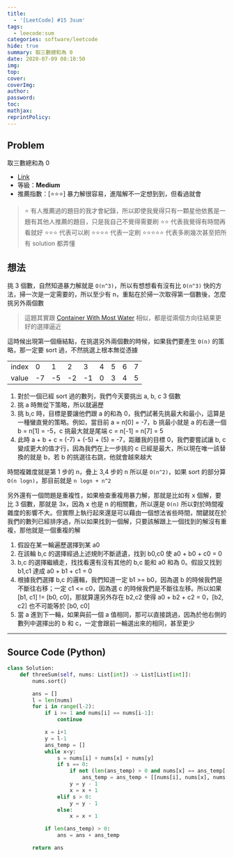 ```yaml
---
title:
  - '[LeetCode] #15 3sum'
tags:
  - leecode:sum
categories: software/leetcode
hide: true
summary: 取三數總和為 0
date: 2020-07-09 08:10:50
img:
top:
cover:
coverImg:
author:
password:
toc:
mathjax:
reprintPolicy:
---
```


## Problem

取三數總和為 0

* [Link](https://leetcode.com/problems/3sum/)
* 等級：**Medium**
* 推薦指數：[:star::star::star:] 暴力解很容易，進階解不一定想到到，但看過就會

> :star: 有人推薦過的題目的我才會紀錄，所以即使我覺得只有一顆星他依舊是一題有其他人推薦的題目，只是我自己不覺得需要刷
> :star::star: 代表我覺得有時間再看就好
> :star::star::star: 代表可以刷
> :star::star::star::star: 代表一定刷
> :star::star::star::star::star: 代表多刷幾次甚至把所有 solution 都弄懂

## 想法

挑 3 個數，自然知道暴力解就是 `O(n^3)`，所以有想想看有沒有比 `O(n^3)` 快的方法，掃一次是一定需要的，所以至少有 n，重點在於掃一次取得第一個數後，怎麼挑另外兩個數

> 這題其實跟 [Container With Most Water](https://chungchris.github.io/2021/07/08/software/leecode/Container-With-Most-Water/) 相似，都是從兩個方向往結果更好的選擇逼近

這時候出現第一個癥結點，在挑選另外兩個數的時候，如果我們要產生 `O(n)` 的策略，那一定要 sort 過，不然挑選上根本無從憑據

|     |   |   |   |   |   |   |   |   |
|-----|---|---|---|---|---|---|---|---|
|index| 0 | 1 | 2 | 3 | 4 | 5 | 6 | 7 |
|value|-7 |-5 |-2 |-1 | 0 | 3 | 4 | 5 |

1. 對於一個已經 sort 過的數列，我們今天要挑出 a, b, c 3 個數
2. 挑 a 時無從下策略，所以就遍歷
3. 挑 b,c 時，目標是要讓他們跟 a 的和為 0，我們試著先挑最大和最小，這算是一種蠻直覺的策略。例如，當目前 a = n[0] = -7，b 挑最小就是 a 的右邊一個 b = n[1] = -5，c 挑最大就是尾端 c = n[-1] = n[7] = 5
4. 此時 a + b + c = (-7) + (-5) + (5) = -7，距離我的目標 0，我們要嘗試讓 b, c 變成更大的值才行，因為我們在上一步挑的 c 已經是最大，所以現在唯一該替換的就是 b，若 b 的挑選往右跳，他就會越來越大

時間複雜度就是第 1 步的 n，疊上 3,4 步的 n 所以是 `O(n^2)`，如果 sort 的部分算 `O(n logn)`，那目前就是 `n logn + n^2 `

另外還有一個問題是重複性，如果檢查重複用暴力解，那就是比如有 x 個解，要比 3 個數，那就是 3x，因為 x 也是 n 的相關數，所以還是 `O(n)` 所以對於時間複雜度的影響不大。但實際上執行起來還是可以藉由一個想法省些時間，關鍵就在於我們的數列已經排序過，所以如果找到一個解，只要該解跟上一個找到的解沒有重複，那他就是一個重複的解

1. 假設在某一輪遍歷選擇到某 a0
2. 在該輪 b,c 的選擇經過上述規則不斷遞遺，找到 b0,c0 使 a0 + b0 + c0 = 0
3. b,c 的選擇繼續走，找找看還有沒有其他的 b,c 能和 a0 和為 0。假設又找到 b1,c1 達成 a0 + b1 + c1 = 0
4. 根據我們選擇 b,c 的邏輯，我們知道一定 b1 >= b0，因為選 b 的時候我們是不斷往右移；一定 c1 <= c0，因為選 c 的時候我們是不斷往左移。所以如果 [b1, c1] != [b0, c0]，那就算還另外存在 b2,c2 使得 a0 + b2 + c2 = 0，[b2, c2] 也不可能等於 [b0, c0]
5. 當 a 進到下一輪，如果與前一個 a 值相同，那可以直接跳過，因為於他右側的數列中選擇出的 b 和 c，一定會跟前一輪選出來的相同，甚至更少

---

## Source Code (Python)

``` python
class Solution:
    def threeSum(self, nums: List[int]) -> List[List[int]]:
        nums.sort()

        ans = []
        l = len(nums)
        for i in range(l-2):
            if i >= 1 and nums[i] == nums[i-1]:
                continue

            x = i+1
            y = l-1
            ans_temp = []
            while x<y:
                s = nums[i] + nums[x] + nums[y]
                if s == 0:
                    if not (len(ans_temp) > 0 and nums[x] == ans_temp[-1][1] and nums[y] == ans_temp[-1][2]):
                        ans_temp = ans_temp + [[nums[i], nums[x], nums[y]]]
                    y = y - 1
                    x = x + 1
                elif s > 0:
                    y = y - 1
                else:
                    x = x + 1

            if len(ans_temp) > 0:
                ans = ans + ans_temp

        return ans
```
